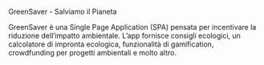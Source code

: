 GreenSaver - Salviamo il Pianeta

GreenSaver è una Single Page Application (SPA) pensata per incentivare la riduzione dell’impatto ambientale. L’app fornisce consigli ecologici, un calcolatore di impronta ecologica, funzionalità di gamification, crowdfunding per progetti ambientali e molto altro.
